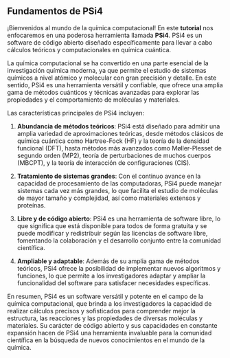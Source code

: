 ## Fundamentos de PSi4
¡Bienvenidos al mundo de la química computacional! En este **tutorial** nos enfocaremos en una poderosa herramienta llamada **PSi4**. PSi4 es un software de código abierto diseñado específicamente para llevar a cabo cálculos teóricos y computacionales en química cuántica.

La química computacional se ha convertido en una parte esencial de la investigación química moderna, ya que permite el estudio de sistemas químicos a nivel atómico y molecular con gran precisión y detalle. En este sentido, PSi4 es una herramienta versátil y confiable, que ofrece una amplia gama de métodos cuánticos y técnicas avanzadas para explorar las propiedades y el comportamiento de moléculas y materiales.

Las características principales de PSi4 incluyen:

1. **Abundancia de métodos teóricos**: PSi4 está diseñado para admitir una amplia variedad de aproximaciones teóricas, desde métodos clásicos de química cuántica como Hartree-Fock (HF) y la teoría de la densidad funcional (DFT), hasta métodos más avanzados como Møller-Plesset de segundo orden (MP2), teoría de perturbaciones de muchos cuerpos (MBCPT), y la teoría de interacción de configuraciones (CIS).

2. **Tratamiento de sistemas grandes**: Con el continuo avance en la capacidad de procesamiento de las computadoras, PSi4 puede manejar sistemas cada vez más grandes, lo que facilita el estudio de moléculas de mayor tamaño y complejidad, así como materiales extensos y proteínas.

3. **Libre y de código abierto**: PSi4 es una herramienta de software libre, lo que significa que está disponible para todos de forma gratuita y se puede modificar y redistribuir según las licencias de software libre, fomentando la colaboración y el desarrollo conjunto entre la comunidad científica.

4. **Ampliable y adaptable**: Además de su amplia gama de métodos teóricos, PSi4 ofrece la posibilidad de implementar nuevos algoritmos y funciones, lo que permite a los investigadores adaptar y ampliar la funcionalidad del software para satisfacer necesidades específicas.

En resumen, PSi4 es un software versátil y potente en el campo de la química computacional, que brinda a los investigadores la capacidad de realizar cálculos precisos y sofisticados para comprender mejor la estructura, las reacciones y las propiedades de diversas moléculas y materiales. Su carácter de código abierto y sus capacidades en constante expansión hacen de PSi4 una herramienta invaluable para la comunidad científica en la búsqueda de nuevos conocimientos en el mundo de la química.
